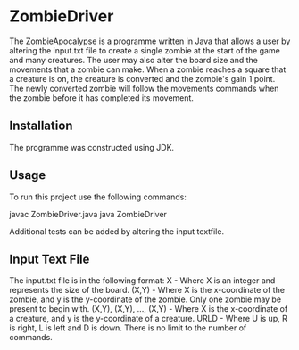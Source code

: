 # ZombieDriver

The ZombieApocalypse is a programme written in Java that allows a user by altering the input.txt file to create a single zombie at the start of the game and many creatures. The user may also alter the board size and the movements that a zombie can make.
When a zombie reaches a square that a creature is on, the creature is converted and the zombie's gain 1 point. The newly converted zombie will follow the movements commands when the zombie before it has completed its movement.

## Installation

The programme was constructed using JDK.

## Usage

To run this project use the following commands:

javac ZombieDriver.java
java ZombieDriver

Additional tests can be added by altering the input textfile.

## Input Text File

The input.txt file is in the following format:
X - Where X is an integer and represents the size of the board.
(X,Y) - Where X is the x-coordinate of the zombie, and y is the y-coordinate of the zombie. Only one zombie may be present to begin with.
(X,Y), (X,Y), ..., (X,Y) - Where X is the x-coordinate of a creature, and y is the y-coordinate of a creature.
URLD - Where U is up, R is right, L is left and D is down. There is no limit to the number of commands.